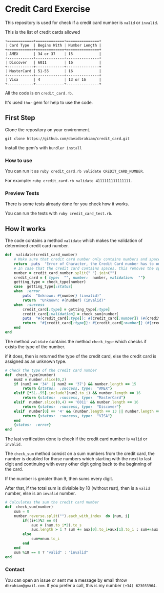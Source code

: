 
# Credit Card Exercise

This repository is used for check if a credit card number is ``valid`` or ``invalid``.

This is the list of credit cards allowed
```
+============+=============+===============+
| Card Type  | Begins With | Number Length |
+============+=============+===============+
| AMEX       | 34 or 37    | 15            |
+------------+-------------+---------------+
| Discover   | 6011        | 16            |
+------------+-------------+---------------+
| MasterCard | 51-55       | 16            |
+------------+-------------+---------------+
| Visa       | 4           | 13 or 16      |
+------------+-------------+---------------+
```

All the code is on ``credit_card.rb``.

It's used ``thor`` gem for help to use the code. 

## First Step
Clone the repository on your environment.

``git clone https://github.com/davidbrahiam/credit_card.git``

Install the gem's with ``bundler install`` 

### How to use
You can run it as ``ruby credit_card.rb validate CREDIT_CARD_NUMBER``.

For example: ``ruby credit_card.rb validate 4111111111111111``.

### Preview Tests
There is some tests already done for you check how it works.

You can run the tests with ``ruby credit_card_test.rb``.

## How it works
The code contains a method ``validate`` which makes the validation of determined credit card number.

```ruby
def  validate(credit_card_number)
	# Make sure that credit card number only contains numbers and spaces
	return  puts  "Error of Character, the Credit Card number has to only contains NUMBERS"  if  credit_card_number.to_s.match(/\D.\s/)
	# In case that the credit card contains spaces, this removes the spaces
	number = credit_card_number.split(" ").join("")
	credit_card = { type:  "", number:  number, validation:  ""}
	getting_type = check_type(number)
	case  getting_type[:status]
	when  :error
		puts  "Unknown: #{number} (invalid)"
		return  "Unknown: #{number} (invalid)"
	when  :success
		credit_card[:type] = getting_type[:type]
		credit_card[:validation] = check_sum(number)
		puts  "#{credit_card[:type]}: #{credit_card[:number]} (#{credit_card[:validation]})"
		return  "#{credit_card[:type]}: #{credit_card[:number]} (#{credit_card[:validation]})"
	end
end
```

The method ``validate`` contains the method ``check_type`` which checks if exists the type of the number.

if it does, then is returned the type of the credit card, else the credit card is assigned as an unknown type.

```ruby
# Check the type of the credit card number
def  check_type(number)
	num2 = number.slice(0,2)
	if (num2 == '34' || num2 == '37') && number.length == 15
		return {status:  :success, type:  "AMEX"}
	elsif [*51..55].include?(num2.to_i) && number.length == 16
		return {status:  :success, type:  "MasterCard"}
	elsif  number.slice(0,4) == '6011' && number.length == 16
		return {status:  :success, type:  "Discover"}
	elsif  number[0] == '4' && (number.length == 13 || number.length == 16)
		return {status:  :success, type:  "VISA"}
	end
	{status:  :error}
end
```

The last verification done is check if the credit card number is ``valid`` or ``invalid``.

The ``check_sum`` method consist on a sum numbers from the credit card, the number is doubled for those numbers which starting with the next to last digit and continuing with every other digit going back to the beginning of the card.

If the number is greater than 9, then sums every digit.

After that, if the total sum is divisible by 10 (without rest), then is a ``valid`` number, else is an ``invalid`` number.

```ruby
# Calculates the sum the credit card number
def  check_sum(number)
	sum = 0
	number.reverse.split("").each_with_index  do |num, i|
		if((i+1)%2 == 0)
			aux = (num.to_i*2).to_s
			aux.length > 1 ? sum += aux[0].to_i+aux[1].to_i : sum+=aux.to_i
		else
			sum+=num.to_i
		end
	end
	sum %10 == 0 ? "valid" : "invalid"
end
```

### Contact
You can open an issue or sent me a message by email throw ``dbrahiam@gmail.com``.
If you prefer a call, this is my number ``(+34) 623033964``.